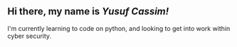 Hi there, my name is _Yusuf Cassim!_
-
I'm currently learning to code on python, and looking to get into work within cyber security.
